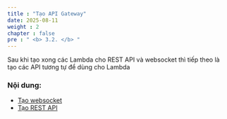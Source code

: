 ```yaml
---
title : "Tạo API Gateway"
date: 2025-08-11
weight : 2 
chapter : false
pre : " <b> 3.2. </b> "
---
```

Sau khi tạo xong các Lambda cho REST API và websocket thì tiếp theo là tạo các API tương tự để dùng cho Lambda

### Nội dung:
   - [Tạo websocket](./3.2.1-websocket/)
   - [Tạo REST API](./3.2.2-restapi/)
